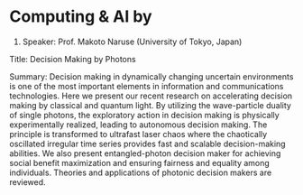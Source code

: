# Computing & AI by 

1. Speaker:  Prof. Makoto Naruse (University of Tokyo, Japan)

Title: Decision Making by Photons 



Summary: Decision making in dynamically changing uncertain environments is one of the most important elements in information and communications technologies. Here we present our recent research on accelerating decision making by classical and quantum light. By utilizing the wave-particle duality of single photons, the exploratory action in decision making is physically experimentally realized, leading to autonomous decision making. The principle is transformed to ultrafast laser chaos where the chaotically oscillated irregular time series provides fast and scalable decision-making abilities. We also present entangled-photon decision maker for achieving social benefit maximization and ensuring fairness and equality among individuals. Theories and applications of photonic decision makers are reviewed.

